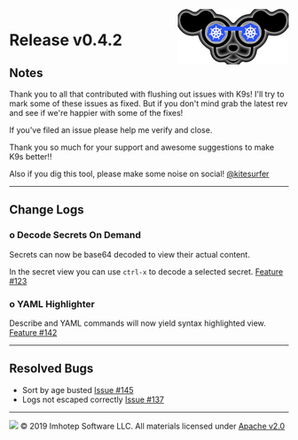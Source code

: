 <img src="https://raw.githubusercontent.com/derailed/k9s/master/assets/k9s_small.png" align="right" width="200" height="auto"/>

# Release v0.4.2

## Notes

Thank you to all that contributed with flushing out issues with K9s! I'll try
to mark some of these issues as fixed. But if you don't mind grab the latest
rev and see if we're happier with some of the fixes!

If you've filed an issue please help me verify and close.

Thank you so much for your support and awesome suggestions to make K9s better!!

Also if you dig this tool, please make some noise on social! [@kitesurfer](https://twitter.com/kitesurfer)

---

## Change Logs

### o Decode Secrets On Demand

  Secrets can now be base64 decoded to view their actual content.

  In the secret view you can use `ctrl-x` to decode a selected secret. [Feature #123](https://github.com/CirrusByte42/ca9s/issues/123)

### o YAML Highlighter

  Describe and YAML commands will now yield syntax highlighted view.
  [Feature #142](https://github.com/CirrusByte42/ca9s/issues/142)

---

## Resolved Bugs

+ Sort by age busted [Issue #145](https://github.com/CirrusByte42/ca9s/issues/145)
+ Logs not escaped correctly [Issue #137](https://github.com/CirrusByte42/ca9s/issues/137)

---

<img src="https://raw.githubusercontent.com/derailed/k9s/master/assets/imhotep_logo.png" width="32" height="auto"/> © 2019 Imhotep Software LLC. All materials licensed under [Apache v2.0](http://www.apache.org/licenses/LICENSE-2.0)
